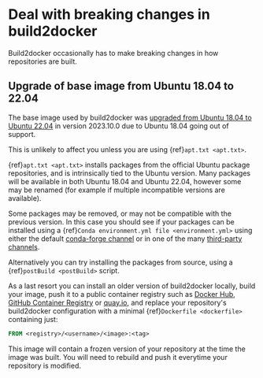 # Deal with breaking changes in build2docker

Build2docker occasionally has to make breaking changes in how repositories are built.

## Upgrade of base image from Ubuntu 18.04 to 22.04

The base image used by build2docker was [upgraded from Ubuntu 18.04 to Ubuntu 22.04](https://github.com/khulnasoft/build2docker/pull/1287) in version 2023.10.0 due to Ubuntu 18.04 going out of support.

This is unlikely to affect you unless you are using {ref}`apt.txt <apt.txt>`.

{ref}`apt.txt <apt.txt>` installs packages from the official Ubuntu package repositories, and is intrinsically tied to the Ubuntu version.
Many packages will be available in both Ubuntu 18.04 and Ubuntu 22.04, however some may be renamed (for example if multiple incompatible versions are available).

Some packages may be removed, or may not be compatible with the previous version.
In this case you should see if your packages can be installed using a {ref}`Conda environment.yml file <environment.yml>` using either the default [conda-forge channel](https://conda-forge.org/feedstock-outputs/) or in one of the many [third-party channels](https://docs.conda.io/projects/conda/en/latest/user-guide/concepts/channels.html).

Alternatively you can try installing the packages from source, using a {ref}`postBuild <postBuild>` script.

As a last resort you can install an older version of build2docker locally, build your image, push it to a public container registry such as [Docker Hub](https://hub.docker.com/), [GitHub Container Registry](https://docs.github.com/en/packages/guides/about-github-container-registry) or [quay.io](https://quay.io/), and replace your repository's build2docker configuration with a minimal {ref}`Dockerfile <dockerfile>` containing just:

```dockerfile
FROM <registry>/<username>/<image>:<tag>
```

This image will contain a frozen version of your repository at the time the image was built.
You will need to rebuild and push it everytime your repository is modified.

